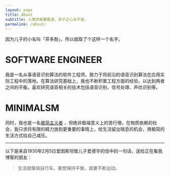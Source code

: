 ```yaml
---
layout: page
title: About
subtitle: 人情世故要看透，赤子之心永不丢。
permalink: /about/
---
```


因为儿子的小名叫「茶多酚」，所以就取了个这样一个名字。

# SOFTWARE ENGINEER

我是一名从事语音识别算法的软件工程师。致力于将前沿的语音识别算法在应用实际工程中的落地。在算法研究基础上，我也不断积累工程方面的经验，以达到两者之间的平衡。喜欢研究语音相关的技术包括语音识别、信号处理、声纹识别等。

# MINIMALSM

同时，我也是一名[极简主义者](https://mnmlist.com/minimalist-faqs/) ，但绝非极端意义上的苦行僧，在物质依赖的社会，我只求将有限的精力放到更重要的事情上，给生活留出喘息的机会，用极简的生活方式给自己减压。

-----

以下是来自1930年2月5日爱因斯坦致儿子爱德华的信中的一句话，送给正在看我博客的朋友：

> 生活就像骑自行车。要想保持平衡，就要不断运动。


